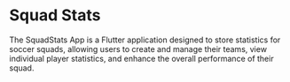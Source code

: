 # Squad Stats
 
The SquadStats App is a Flutter application designed to store statistics for soccer squads, allowing users to create and manage their teams, view individual player statistics, and enhance the overall performance of their squad. 
